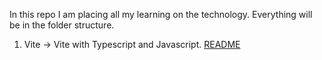 In this repo I am placing all my learning on the technology. Everything will be in the folder structure.

1. Vite -> Vite with Typescript and Javascript. [README](Vite/README.md)
